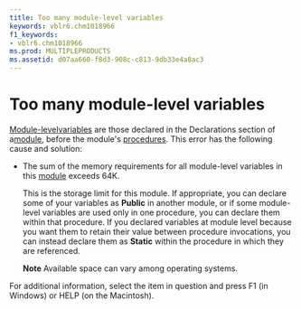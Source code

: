 ```yaml
---
title: Too many module-level variables
keywords: vblr6.chm1018966
f1_keywords:
- vblr6.chm1018966
ms.prod: MULTIPLEPRODUCTS
ms.assetid: d07aa660-f8d3-908c-c813-9db33e4a8ac3
---
```



# Too many module-level variables

[Module-level](vbe-glossary.md)[variables](vbe-glossary.md) are those declared in the Declarations section of a[module](vbe-glossary.md), before the module's [procedures](vbe-glossary.md). This error has the following cause and solution:



- The sum of the memory requirements for all module-level variables in this [module](vbe-glossary.md) exceeds 64K.
    
    This is the storage limit for this module. If appropriate, you can declare some of your variables as  **Public** in another module, or if some module-level variables are used only in one procedure, you can declare them within that procedure. If you declared variables at module level because you want them to retain their value between procedure invocations, you can instead declare them as **Static** within the procedure in which they are referenced.
    
     **Note**  Available space can vary among operating systems.

For additional information, select the item in question and press F1 (in Windows) or HELP (on the Macintosh).


